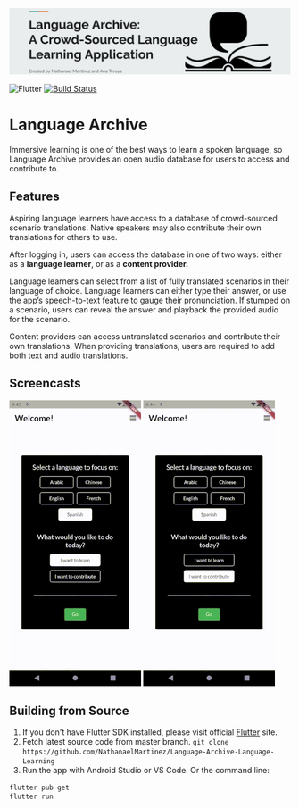 <!--- Banner -->
![Language Archive](./assets/images/language_archive.png?raw=true "Language Archive")
<!--- Badges -->
![Flutter](https://img.shields.io/badge/Flutter-%2302569B.svg?style=for-the-badge&logo=Flutter&logoColor=white)
[![Build Status](https://app.travis-ci.com/NathanaelMartinez/CS467-Language-Learning-App-Capstone.svg?token=ddzGQ5GLyRugkyU1s2gZ&branch=main)](https://app.travis-ci.com/NathanaelMartinez/CS467-Language-Learning-App-Capstone)

# Language Archive

Immersive learning is one of the best ways to learn a spoken language, so Language Archive provides an open audio database for users to access and contribute to.

## Features
Aspiring language learners have access to a database of crowd-sourced scenario translations. Native speakers may also contribute their own translations for others to use.

After logging in, users can access the database in one of two ways: 
either as a **language learner**, or as a **content provider.** 

Language learners can select from a list of fully translated scenarios in their language of choice.
Language learners can either type their answer, or use the app’s speech-to-text feature to gauge their pronunciation.
If stumped on a scenario, users can reveal the answer and playback the provided audio for the scenario.  

Content providers can access untranslated scenarios and contribute their own translations.
When providing translations, users are required to add both text and audio translations.

## Screencasts
![Language Archive: Learners](./assets/images/learn_scenarios.gif?raw=true "Learn Language")
![Language Archive: Contributers](./assets/images/contribute_scenarios.gif?raw=true "Contribute")

## Building from Source
1. If you don't have Flutter SDK installed, please visit official [Flutter](https://flutter.dev/) site.
2. Fetch latest source code from master branch.
```git clone https://github.com/NathanaelMartinez/Language-Archive-Language-Learning```
3. Run the app with Android Studio or VS Code. Or the command line:
```
flutter pub get
flutter run
```


